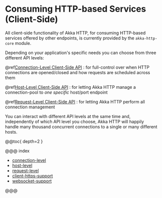 <a id="http-client-side-java"></a>
# Consuming HTTP-based Services (Client-Side)

All client-side functionality of Akka HTTP, for consuming HTTP-based services offered by other endpoints, is currently
provided by the `akka-http-core` module.

Depending on your application's specific needs you can choose from three different API levels:

@ref[Connection-Level Client-Side API](connection-level.md#connection-level-api-java)
:   for full-control over when HTTP connections are opened/closed and how requests are scheduled across them

@ref[Host-Level Client-Side API](host-level.md#host-level-api-java)
:   for letting Akka HTTP manage a connection-pool to *one specific* host/port endpoint

@ref[Request-Level Client-Side API](request-level.md#request-level-api-java)
:   for letting Akka HTTP perform all connection management

You can interact with different API levels at the same time and, independently of which API level you choose,
Akka HTTP will happily handle many thousand concurrent connections to a single or many different hosts.

@@toc{ depth=2 }

@@@ index

* [connection-level](connection-level.md)
* [host-level](host-level.md)
* [request-level](request-level.md)
* [client-https-support](client-https-support.md)
* [websocket-support](websocket-support.md)

@@@